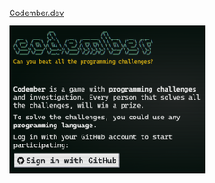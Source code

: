 <p><a href="https://codember.dev/" target="blank">Codember.dev</p>
<img width="350px" src = "https://raw.githubusercontent.com/dg0397/codember-challenges/main/codember.png" />
